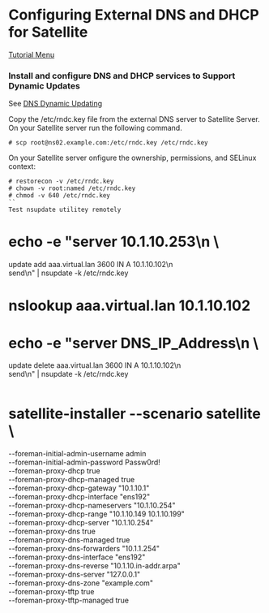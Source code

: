 # Configuring External DNS and DHCP for Satellite

[Tutorial Menu](https://github.com/pslucas0212/RedHat-Satellite-VM-Provisioning-to-vSphere-Tutorial)  

### Install and configure DNS and DHCP services to Support Dynamic Updates
See [DNS Dynamic Updating](https://github.com/pslucas0212/DNSUpdating/blob/main/README.md) 

Copy the /etc/rndc.key file from the external DNS server to Satellite Server.  On your Satellite server run the following command.
```
# scp root@ns02.example.com:/etc/rndc.key /etc/rndc.key
```

On your Satellite server onfigure the ownership, permissions, and SELinux context:
```
# restorecon -v /etc/rndc.key
# chown -v root:named /etc/rndc.key
# chmod -v 640 /etc/rndc.key
``
Test nsupdate utilitey remotely
```
# echo -e "server 10.1.10.253\n \
update add aaa.virtual.lan 3600 IN A 10.1.10.102\n \
send\n" | nsupdate -k /etc/rndc.key
# nslookup aaa.virtual.lan 10.1.10.102
# echo -e "server DNS_IP_Address\n \
update delete aaa.virtual.lan 3600 IN A 10.1.10.102\n \
send\n" | nsupdate -k /etc/rndc.key
```
```
# satellite-installer --scenario satellite \
--foreman-initial-admin-username admin \
--foreman-initial-admin-password Passw0rd! \
--foreman-proxy-dhcp true \
--foreman-proxy-dhcp-managed true \
--foreman-proxy-dhcp-gateway "10.1.10.1" \
--foreman-proxy-dhcp-interface "ens192" \
--foreman-proxy-dhcp-nameservers "10.1.10.254" \
--foreman-proxy-dhcp-range "10.1.10.149 10.1.10.199" \
--foreman-proxy-dhcp-server "10.1.10.254" \
--foreman-proxy-dns true \
--foreman-proxy-dns-managed true \
--foreman-proxy-dns-forwarders "10.1.1.254" \
--foreman-proxy-dns-interface "ens192" \
--foreman-proxy-dns-reverse "10.1.10.in-addr.arpa" \
--foreman-proxy-dns-server "127.0.0.1" \
--foreman-proxy-dns-zone "example.com" \
--foreman-proxy-tftp true \
--foreman-proxy-tftp-managed true
```


